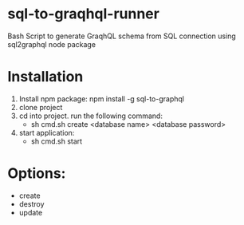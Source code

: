 # sql-to-graqhql-runner
Bash Script to generate GraqhQL schema from SQL connection using sql2graphql node package

# Installation
1. Install npm package: npm install -g sql-to-graphql
2. clone project
3. cd into project. run the following command:
   - sh cmd.sh create \<database name\> \<database password\>
4. start application:
   - sh cmd.sh start
  
# Options:
- create
- destroy
- update
